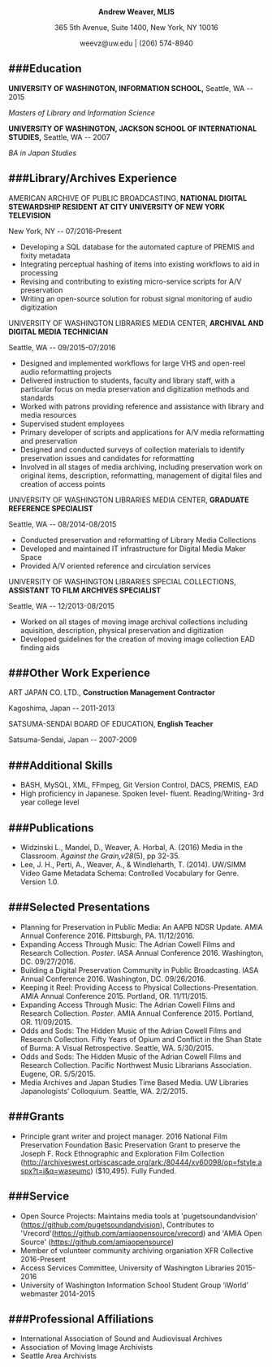 <p align="center"><strong>Andrew Weaver, MLIS</strong></p>
<p align="center">365 5th Avenue, Suite 1400, New York, NY 10016</p>
<p align="center">weevz@uw.edu | (206) 574-8940</p>

###Education
---
__UNIVERSITY OF WASHINGTON, INFORMATION SCHOOL,__ Seattle, WA -- 2015

_Masters of Library and Information Science_


__UNIVERSITY OF WASHINGTON, JACKSON SCHOOL OF INTERNATIONAL STUDIES,__ Seattle, WA -- 2007

_BA in Japan Studies_

###Library/Archives Experience
---
AMERICAN ARCHIVE OF PUBLIC BROADCASTING, __NATIONAL DIGITAL STEWARDSHIP RESIDENT AT CITY UNIVERSITY OF NEW YORK TELEVISION__ 

New York, NY -- 07/2016-Present

* Developing a SQL database for the automated capture of PREMIS and fixity metadata
* Integrating perceptual hashing of items into existing workflows to aid in processing
* Revising and contributing to existing micro-service scripts for A/V preservation
* Writing an open-source solution for robust signal monitoring of audio digitization


UNIVERSITY OF WASHINGTON LIBRARIES MEDIA CENTER, __ARCHIVAL AND DIGITAL MEDIA TECHNICIAN__

Seattle, WA -- 09/2015-07/2016

* Designed and implemented workflows for large VHS and open-reel audio reformatting projects
* Delivered instruction to students, faculty and library staff, with a particular focus on media preservation and digitization methods and standards
* Worked with patrons providing reference and assistance with library and media resources
* Supervised student employees
* Primary developer of scripts and applications for A/V media reformatting and preservation
* Designed and conducted surveys of collection materials to identify preservation issues and candidates for reformatting
* Involved in all stages of media archiving, including preservation work on original items, description, reformatting, management of digital files and creation of access points 


UNIVERSITY OF WASHINGTON LIBRARIES MEDIA CENTER, __GRADUATE REFERENCE SPECIALIST__

Seattle, WA -- 08/2014-08/2015

* Conducted preservation and reformatting of Library Media Collections
* Developed and maintained IT infrastructure for Digital Media Maker Space
* Provided A/V oriented reference and circulation services


UNIVERSITY OF WASHINGTON LIBRARIES SPECIAL COLLECTIONS, __ASSISTANT TO FILM ARCHIVES SPECIALIST__

Seattle, WA -- 12/2013-08/2015

* Worked on all stages of moving image archival collections including aquisition, description, physical preservation and digitization
* Developed guidelines for the creation of moving image collection EAD finding aids

###Other Work Experience
---
ART JAPAN CO. LTD., __Construction Management Contractor__

Kagoshima, Japan -- 2011-2013

SATSUMA-SENDAI BOARD OF EDUCATION, __English Teacher__

Satsuma-Sendai, Japan -- 2007-2009

###Additional Skills
---
* BASH, MySQL, XML, FFmpeg, Git Version Control, DACS, PREMIS, EAD
* High proficiency in Japanese. Spoken level- fluent. Reading/Writing- 3rd year college level


###Publications
---
* Widzinski L., Mandel, D., Weaver, A. Horbal, A. (2016) Media in the Classroom. _Against the Grain,v28_(5), pp 32-35.
* Lee, J. H., Perti, A., Weaver, A., & Windleharth, T. (2014). UW/SIMM Video Game Metadata Schema: Controlled Vocabulary for Genre. Version 1.0.

###Selected Presentations
---
* Planning for Preservation in Public Media: An AAPB NDSR Update. AMIA Annual Conference 2016. Pittsburgh, PA. 11/12/2016.
* Expanding Access Through Music: The Adrian Cowell Films and Research Collection. _Poster_. IASA Annual Conference 2016. Washington, DC. 09/27/2016. 
* Building a Digital Preservation Community in Public Broadcasting. IASA Annual Conference 2016. Washington, DC. 09/26/2016.
* Keeping it Reel: Providing Access to Physical Collections-Presentation. AMIA Annual Conference 2015. Portland, OR. 11/11/2015.
* Expanding Access Through Music: The Adrian Cowell Films and Research Collection. _Poster_. AMIA Annual Conference 2015. Portland, OR. 11/09/2015.
* Odds and Sods: The Hidden Music of the Adrian Cowell Films and Research Collection. Fifty Years of Opium and Conflict in the Shan State of Burma: A Visual Retrospective. Seattle, WA. 5/30/2015.
* Odds and Sods: The Hidden Music of the Adrian Cowell Films and Research Collection. Pacific Northwest Music Librarians Association. Eugene, OR. 5/5/2015.
* Media Archives and Japan Studies Time Based Media. UW Libraries Japanologists’ Colloquium. Seattle, WA. 2/2/2015.

###Grants
---
* Principle grant writer and project manager. 2016 National Film Preservation Foundation Basic Preservation Grant to preserve the Joseph F. Rock Ethnographic and Exploration Film Collection (http://archiveswest.orbiscascade.org/ark:/80444/xv60098/op=fstyle.aspx?t=i&q=waseumc) ($10,495). Fully Funded.

###Service
---
* Open Source Projects: Maintains media tools at 'pugetsoundandvision' (https://github.com/pugetsoundandvision), Contributes to 'Vrecord'(https://github.com/amiaopensource/vrecord) and 'AMIA Open Source' (https://github.com/amiaopensource)
* Member of volunteer community archiving organiation XFR Collective 2016-Present
* Access Services Committee, University of Washington Libraries 2015-2016
* University of Washington Information School Student Group ‘iWorld’ webmaster 2014-2015

###Professional Affiliations
---
* International Association of Sound and Audiovisual Archives
* Association of Moving Image Archivists
* Seattle Area Archivists
